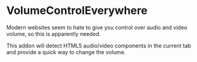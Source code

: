 # VolumeControlEverywhere

Modern websites seem to hate to give you control over audio and video volume, so this is apparently needed.

This addon will detect HTML5 audio/video components in the current tab and provide a quick way to change the volume.
